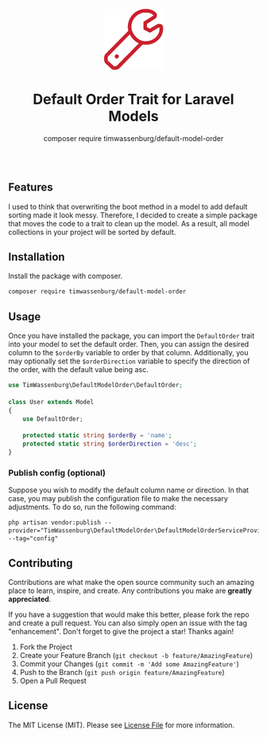 <br />
<div align="center">
  <a href="https://github.com/timwassenburg/default-model-order">
    <img src="img/wrench.png" alt="Logo" width=120>
  </a>

<h1 align="center"><strong>Default Order Trait</strong> for Laravel Models</h1>

  <p align="center">
    composer require timwassenburg/default-model-order
  </p>
<br><br>
</div>

## Features
I used to think that overwriting the boot method in a model to add default sorting made it look messy. Therefore, I decided to create a simple package that moves the code to a trait to clean up the model. As a result, all model collections in your project will be sorted by default.

## Installation
Install the package with composer.
```bash
composer require timwassenburg/default-model-order
```

## Usage
Once you have installed the package, you can import the ```DefaultOrder``` trait into your model to set the default order. Then, you can assign the desired column to the ```$orderBy``` variable to order by that column. Additionally, you may optionally set the ```$orderDirection``` variable to specify the direction of the order, with the default value being asc.

```php
use TimWassenburg\DefaultModelOrder\DefaultOrder;

class User extends Model
{
    use DefaultOrder;

    protected static string $orderBy = 'name';
    protected static string $orderDirection = 'desc';
}
```

### Publish config (optional)
Suppose you wish to modify the default column name or direction. In that case, you may publish the configuration file to make the necessary adjustments. To do so, run the following command:
```
php artisan vendor:publish --provider="TimWassenburg\DefaultModelOrder\DefaultModelOrderServiceProvider" --tag="config"
```

## Contributing
Contributions are what make the open source community such an amazing place to learn, inspire, and create. Any contributions you make are **greatly appreciated**.

If you have a suggestion that would make this better, please fork the repo and create a pull request. You can also simply open an issue with the tag "enhancement".
Don't forget to give the project a star! Thanks again!

1. Fork the Project
2. Create your Feature Branch (`git checkout -b feature/AmazingFeature`)
3. Commit your Changes (`git commit -m 'Add some AmazingFeature'`)
4. Push to the Branch (`git push origin feature/AmazingFeature`)
5. Open a Pull Request

## License

The MIT License (MIT). Please see [License File](LICENSE.md) for more information.
